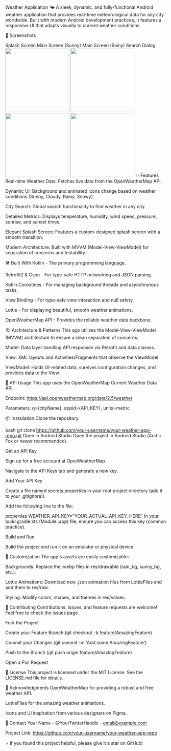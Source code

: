 Weather Application 🌤️
A sleek, dynamic, and fully-functional Android weather application that provides real-time meteorological data for any city worldwide. Built with modern Android development practices, it features a responsive UI that adapts visually to current weather conditions.


📸 Screenshots

Splash Screen	Main Screen (Sunny)	Main Screen (Rainy)	Search Dialog
<img src="/screenshots/splash.jpg" width="200">	<img src="/screenshots/sunny.jpg" width="200">	<img src="/screenshots/rainy.jpg" width="200">	<img src="/screenshots/search.jpg" width="200">
✨ Features
Real-time Weather Data: Fetches live data from the OpenWeatherMap API.

Dynamic UI: Background and animated icons change based on weather conditions (Sunny, Cloudy, Rainy, Snowy).

City Search: Global search functionality to find weather in any city.

Detailed Metrics: Displays temperature, humidity, wind speed, pressure, sunrise, and sunset times.

Elegant Splash Screen: Features a custom-designed splash screen with a smooth transition.

Modern Architecture: Built with MVVM (Model-View-ViewModel) for separation of concerns and testability.

🛠️ Built With
Kotlin - The primary programming language.

Retrofit2 & Gson - For type-safe HTTP networking and JSON parsing.

Kotlin Coroutines - For managing background threads and asynchronous tasks.

View Binding - For type-safe view interaction and null safety.

Lottie - For displaying beautiful, smooth weather animations.

OpenWeatherMap API - Provides the reliable weather data backbone.

🏗️ Architecture & Patterns
This app utilizes the Model-View-ViewModel (MVVM) architecture to ensure a clean separation of concerns:

Model: Data layer handling API responses via Retrofit and data classes.

View: XML layouts and Activities/Fragments that observe the ViewModel.

ViewModel: Holds UI-related data, survives configuration changes, and provides data to the View.

🔌 API Usage
This app uses the OpenWeatherMap Current Weather Data API.

Endpoint: https://api.openweathermap.org/data/2.5/weather

Parameters: q={cityName}, appid={API_KEY}, units=metric

📦 Installation
Clone the repository

bash
git clone https://github.com/your-username/your-weather-app-repo.git
Open in Android Studio
Open the project in Android Studio (Arctic Fox or newer recommended).

Get an API Key

Sign up for a free account at OpenWeatherMap.

Navigate to the API Keys tab and generate a new key.

Add Your API Key

Create a file named secrets.properties in your root project directory (add it to your .gitignore!).

Add the following line to the file:

properties
WEATHER_API_KEY="YOUR_ACTUAL_API_KEY_HERE"
In your build.gradle.kts (Module :app) file, ensure you can access this key (common practice).

Build and Run

Build the project and run it on an emulator or physical device.

🎨 Customization
The app's assets are easily customizable:

Backgrounds: Replace the .webp files in res/drawable (rain_bg, sunny_bg, etc.).

Lottie Animations: Download new .json animation files from LottieFiles and add them to res/raw.

Styling: Modify colors, shapes, and themes in res/values.

🤝 Contributing
Contributions, issues, and feature requests are welcome! Feel free to check the issues page.

Fork the Project

Create your Feature Branch (git checkout -b feature/AmazingFeature)

Commit your Changes (git commit -m 'Add some AmazingFeature')

Push to the Branch (git push origin feature/AmazingFeature)

Open a Pull Request

📄 License
This project is licensed under the MIT License. See the LICENSE.md file for details.

🙏 Acknowledgments
OpenWeatherMap for providing a robust and free weather API.

LottieFiles for the amazing weather animations.

Icons and UI inspiration from various designers on Figma.

📧 Contact
Your Name - @YourTwitterHandle - email@example.com

Project Link: https://github.com/your-username/your-weather-app-repo

⭐️ If you found this project helpful, please give it a star on GitHub!
